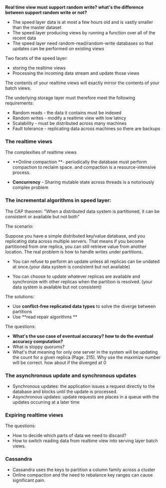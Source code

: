 **Real time view must support random write? what's the difference between support random write or not?**

* The speed layer data is at most a few hours old and is vastly smaller than the master dataset
* The speed layer producing views by running a function over all of the recent data
* The speed layer need random-read/random-write databases so that updates can be performed on existing views

Two facets of the speed layer:

* storing the realtime views
* Processing the incoming data stream and update those views

The contents of your realtime views will exactly mirror the contents of your batch views.

The underlying storage layer must therefore meet the following requirements:

* Random reads - the data it contains must be indexed
* Random writes - modify a realtime view with low latncy
* Scalability - must be distributed across many machines
* Fault tolerance - replicating data across machines so there are backups

### The realtime views

The complexities of realtime views

* **Online compaction **- periodically the database must perform compaction to reclaim space. and compaction is a resource-intensive process.

* **Concurrency** - Sharing mutable state across threads is a notoriously complex problem

### The incremental algorithms in speed layer:

The CAP theorem: "When a distributed data system is partitioned, it can be consistent or available but not both"

The scenario:

Suppose you have a simple distributed key/value database, and you replicating data across multiple servers. That means if you become partitioned from one replica, you can still retrieve value from another location. The real problem is how to handle writes under partitions.

* You can refuse to perform an update unless all replicas can be undated at once.\(your data system is consistent but not available\)

* You can choose to update whatever replicas are available and synchronize with other replicas when the partition is resolved. \(your data system is available but not consistent\)

The solutions:

* Use **conflict-free replicated data types** to solve the diverge between partitions
* Use **read repair algorithms **

The questions:

* **What's the use case of eventual accuracy? how to do the eventual accuracy computation?**
* What is sloppy quorums?
* What's that meaning for only one server in the system will be updating the count for a given replica \(Page. 215\). Why use the maximize number will be correct. how about if the diverged at 0

### The asynchronous update and synchronous updates

* Synchronous updates: the application issues a request directly to the database and blocks until the update is processed.
* Asynchronous updates: update requests are places in a queue with the updates occurring at a later time

### Expiring realtime views

The questions:

* How to decide which parts of data we need to discard?
* How to switch reading data from realtime view into serving layer batch views.

### Cassandra

* Cassandra uses the keys to partition a column family across a cluster
* Online compaction and the need to rebalance key ranges can cause significant pain.




